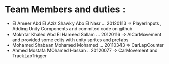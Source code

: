 # Team Members and duties :

- El Ameer Abd El Aziz Shawky Abo El Nasr ...  20120113 => PlayerInputs , Adding Unity Components and commited code on github 
- Mokhtar Khaled Abd El Hameed Sallam ...  20120116 => AICarMovement and provided some edits with unity sprites and prefabs 
- Mohamed Shabaan Mohamed Mohamed ... 20110343 => CarLapCounter
- Ahmed Mostafa MOhamed Hassan .. 20120077 => CarMovement and TrackLapTrigger
